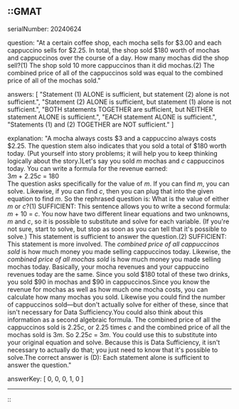 ::GMAT
---


serialNumber: 20240624

question: "At a certain coffee shop, each mocha sells for $3.00 and each cappuccino sells for $2.25. In total, the shop sold $180 worth of mochas and cappuccinos over the course of a day. How many mochas did the shop sell?(1) The shop sold 10 more cappuccinos than it did mochas.(2) The combined price of all of the cappuccinos sold was equal to the combined price of all of the mochas sold."

answers: [
  "Statement (1) ALONE is sufficient, but statement (2) alone is not sufficient.",
  "Statement (2) ALONE is sufficient, but statement (1) alone is not sufficient.",
  "BOTH statements TOGETHER are sufficient, but NEITHER statement ALONE is sufficient.",
  "EACH statement ALONE is sufficient.",
  "Statements (1) and (2) TOGETHER are NOT sufficient."
]

explanation: "A mocha always costs $3 and a cappuccino always costs $2.25. The question stem also indicates that you sold a total of $180 worth today. (Put yourself into story problems; it will help you to keep thinking logically about the story.)Let's say you sold <i>m</i> mochas and <i>c</i> cappuccinos today. You can write a formula for the revenue earned:<br>3<i>m</i> + 2.25<i>c</i> = 180<br>The question asks specifically for the value of <i>m</i>. If you can find <i>m</i>, you can solve. Likewise, if you can find <i>c</i>, then you can plug that into the given equation to find <i>m</i>. So the rephrased question is: What is the value of either <i>m</i> or <i>c</i>?(1) SUFFICIENT: This sentence allows you to write a second formula: <i>m</i> + 10 = <i>c</i>. You now have two different linear equations and two unknowns, <i>m</i> and <i>c</i>, so it is possible to substitute and solve for each variable. (If you're not sure, start to solve, but stop as soon as you can tell that it's possible to solve.) This statement is sufficient to answer the question.(2) SUFFICIENT: This statement is more involved. The <i>combined price of all cappuccinos sold</i> is how much money you made selling cappuccinos today. Likewise, the <i>combined price of all mochas sold</i> is how much money you made selling mochas today. Basically, your mocha revenues and your cappuccino revenues today are the same. Since you sold $180 total of these two drinks, you sold $90 in mochas and $90 in cappuccinos.Since you know the revenue for mochas as well as how much one mocha costs, you can calculate how many mochas you sold. Likewise you could find the number of cappuccinos sold—but don't actually solve for either of these, since that isn't necessary for Data Sufficiency.You could also think about this information as a second algebraic formula. The combined price of all the cappuccinos sold is 2.25<i>c</i>, or 2.25 times <i>c</i> and the combined price of all the mochas sold is 3<i>m</i>. So 2.25<i>c</i> = 3<i>m</i>. You could use this to substitute into your original equation and solve. Because this is Data Sufficiency, it isn't necessary to actually do that; you just need to know that it's possible to solve.The correct answer is (D): Each statement alone is sufficient to answer the question."

answerKey: [
  0, 
  0, 
  0, 
  1, 
  0
]



---
::